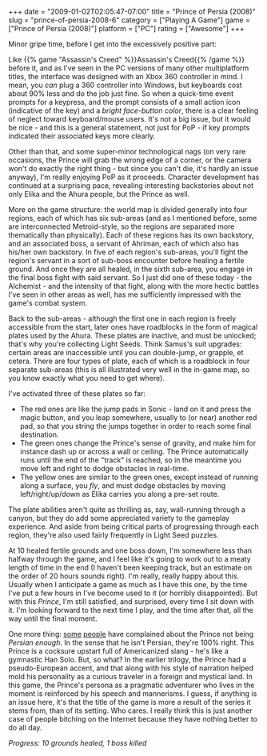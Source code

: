 +++
date = "2009-01-02T02:05:47-07:00"
title = "Prince of Persia (2008)"
slug = "prince-of-persia-2008-6"
category = ["Playing A Game"]
game = ["Prince of Persia (2008)"]
platform = ["PC"]
rating = ["Awesome"]
+++

Minor gripe time, before I get into the excessively positive part:

Like {{% game "Assassin's Creed" %}}Assassin's Creed{{% /game %}} before it, and as I've seen in the PC versions of many other multiplatform titles, the interface was designed with an Xbox 360 controller in mind.  I mean, you <i>can</i> plug a 360 controller into Windows, but keyboards cost about 90% less and do the job just fine.  So when a quick-time event prompts for a keypress, and the prompt consists of a small action icon (indicative of the key) and a <i>bright face-button color</i>, there is a clear feeling of neglect toward keyboard/mouse users.  It's not a big issue, but it would be nice - and this is a general statement, not just for PoP - if key prompts indicated their associated keys more clearly.

Other than that, and some super-minor technological nags (on very rare occasions, the Prince will grab the wrong edge of a corner, or the camera won't do exactly the right thing - but since you can't die, it's hardly an issue anyway), I'm really enjoying PoP as it proceeds.  Character development has continued at a surprising pace, revealing interesting backstories about not only Elika and the Ahura people, but the Prince as well.

More on the game structure: the world map is divided generally into four regions, each of which has six sub-areas (and as I mentioned before, some are interconnected Metroid-style, so the regions are separated more thematically than physically).  Each of these regions has its own backstory, and an associated boss, a servant of Ahriman, each of which also has his/her own backstory.  In five of each region's sub-areas, you'll fight the region's servant in a sort of sub-boss encounter before healing a fertile ground.  And once they are all healed, in the sixth sub-area, you engage in the final boss fight with said servant.  So I just did one of these today - the Alchemist - and the intensity of that fight, along with the more hectic battles I've seen in other areas as well, has me sufficiently impressed with the game's combat system.

Back to the sub-areas - although the first one in each region is freely accessible from the start, later ones have roadblocks in the form of magical plates used by the Ahura.  These plates are inactive, and must be unlocked; that's why you're collecting Light Seeds.  Think Samus's suit upgrades: certain areas are inaccessible until you can double-jump, or grapple, et cetera.  There are four types of plate, each of which is a roadblock in four separate sub-areas (this is all illustrated very well in the in-game map, so you know exactly what you need to get where).

I've activated three of these plates so far:

<ul>
<li>The red ones are like the jump pads in Sonic - land on it and press the magic button, and you leap somewhere, usually to (or near) another red pad, so that you string the jumps together in order to reach some final destination.</li>
<li>The green ones change the Prince's sense of gravity, and make him for instance dash up or across a wall or ceiling.  The Prince automatically runs until the end of the "track" is reached, so in the meantime you move left and right to dodge obstacles in real-time.</li>
<li>The yellow ones are similar to the green ones, except instead of running along a surface, you <i>fly</i>, and must dodge obstacles by moving left/right/up/down as Elika carries you along a pre-set route.</li>
</ul>

The plate abilities aren't quite as thrilling as, say, wall-running through a canyon, but they do add some appreciated variety to the gameplay experience.  And aside from being critical parts of progressing through each region, they're also used fairly frequently in Light Seed puzzles.

At 10 healed fertile grounds and one boss down, I'm somewhere less than halfway through the game, and I feel like it's going to work out to a meaty length of time in the end (I haven't been keeping track, but an estimate on the order of 20 hours sounds right).  I'm really, really happy about this.  Usually when I anticipate a game as much as I have this one, by the time I've put a few hours in I've become used to it (or horribly disappointed).  But with this <i>Prince</i>, I'm still satisfied, and surprised, every time I sit down with it.  I'm looking forward to the next time I play, and the time after that, all the way until the final moment.

One more thing: <a href="http://geminibros.wordpress.com/2008/12/30/prince-of-persias-touch-of-orientalism/">some</a> <a href="http://kotaku.com/5118490/prince-of-persia-culturally-irresponsible">people</a> have complained about the Prince not being <i>Persian enough</i>.  In the sense that he isn't Persian, they're 100% right.  This Prince is a cocksure upstart full of Americanized slang - he's like a gymnastic Han Solo.  But, so what?  In the earlier trilogy, the Prince had a pseudo-European accent, and that along with his style of narration helped mold his personality as a curious traveler in a foreign and mystical land.  In this game, the Prince's persona as a pragmatic adventurer who lives in the moment is reinforced by his speech and mannerisms.  I guess, if anything is an issue here, it's that the title of the game is more a result of the series it stems from, than of its setting.  Who cares.  I really think this is just another case of people bitching on the Internet because they have nothing better to do all day.

<i>Progress: 10 grounds healed, 1 boss killed</i>
